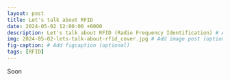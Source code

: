 ```yaml
---
layout: post
title: Let's talk about RFID
date: 2024-05-02 12:00:00 +0000
description: Let's talk about RFID (Radio Frequency Identification) # Add post description (optional)
img: 2024-05-02-lets-talk-about-rfid_cover.jpg # Add image post (optional)
fig-caption: # Add figcaption (optional)
tags: [RFID]
---
```


Soon
